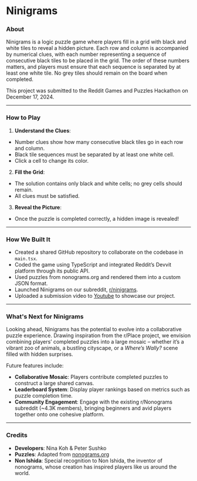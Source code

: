 # Ninigrams

### About  
Ninigrams is a logic puzzle game where players fill in a grid with black and white tiles to reveal a hidden picture. Each row and column is accompanied by numerical clues, with each number representing a sequence of consecutive black tiles to be placed in the grid. The order of these numbers matters, and players must ensure that each sequence is separated by at least one white tile. No grey tiles should remain on the board when completed.  

This project was submitted to the Reddit Games and Puzzles Hackathon on December 17, 2024.  

---

### How to Play 
1. **Understand the Clues**: 
- Number clues show how many consecutive black tiles go in each row and column. 
- Black tile sequences must be separated by at least one white cell.
- Click a cell to change its color. 
2. **Fill the Grid**:  
- The solution contains only black and white cells; no grey cells should remain. 
- All clues must be satisfied.
3. **Reveal the Picture**:  
- Once the puzzle is completed correctly, a hidden image is revealed! 

---

### How We Built It  
- Created a shared GitHub repository to collaborate on the codebase in `main.tsx`.  
- Coded the game using TypeScript and integrated Reddit’s Devvit platform through its public API. 
- Used puzzles from nonograms.org and rendered them into a custom JSON format.  
- Launched Ninigrams on our subreddit, [r/ninigrams](https://www.reddit.com/r/ninigrams).  
- Uploaded a submission video to [Youtube](https://youtu.be/gJL2Ccg1wi8?si=QcdXvpYidvHXDaGK) to showcase our project.  

---

### What's Next for Ninigrams  
Looking ahead, Ninigrams has the potential to evolve into a collaborative puzzle experience. Drawing inspiration from the r/Place project, we envision combining players’ completed puzzles into a large mosaic – whether it’s a vibrant zoo of animals, a bustling cityscape, or a _Where’s Wally?_ scene filled with hidden surprises.  

Future features include:  
- **Collaborative Mosaic**: Players contribute completed puzzles to construct a large shared canvas.  
- **Leaderboard System**: Display player rankings based on metrics such as puzzle completion time.  
- **Community Engagement**: Engage with the existing r/Nonograms subreddit (~4.3K members), bringing beginners and avid players together onto one cohesive platform.  

---

### Credits  
- **Developers**: Nina Koh & Peter Sushko 
- **Puzzles**: Adapted from [nonograms.org](https://www.nonograms.org/)  
- **Non Ishida**: Special recognition to Non Ishida, the inventor of nonograms, whose creation has inspired players like us around the world. 